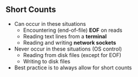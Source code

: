 ## Short Counts
- Can occur in these situations 
	- Encountering (end-of-file) **EOF** on reads
	- Reading text lines from a **terminal**
	- Reading and writing **network sockets**
- Never occur in these situations (OS control)
	- Reading from disk files (except for EOF)
	- Writing to disk files
- Best practice is to always allow for short counts